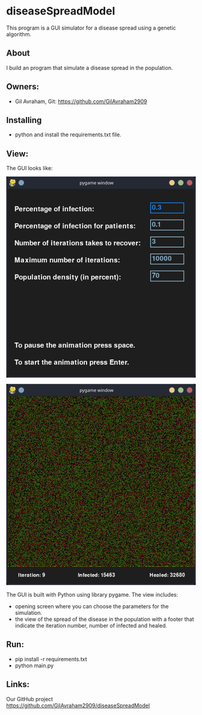 # diseaseSpreadModel
This program is a GUI simulator for a disease spread using a genetic algorithm.

## About
I build an program that simulate a disease spread in the population.

## Owners:
* Gil Avraham, Git: https://github.com/GilAvraham2909

## Installing
- python and install the requirements.txt file.

## View:
The GUI looks like:

![Image of the App](view_images/opening.png "opening")

![Image of the App](view_images/simulation.png "simulation")


The GUI is built with Python using library pygame.
The view includes:
* opening screen where you can choose the parameters for the simulation.
* the view of the spread of the disease in the population with a footer that indicate the iteration number, number of infected and healed.

## Run:
* pip install -r requirements.txt
* python main.py

## Links:
Our GitHub project https://github.com/GilAvraham2909/diseaseSpreadModel

